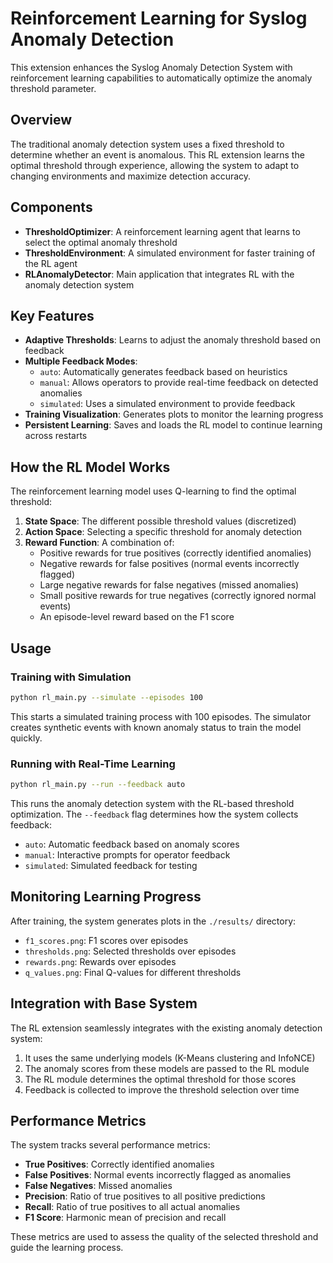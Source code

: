 # Reinforcement Learning for Syslog Anomaly Detection

This extension enhances the Syslog Anomaly Detection System with reinforcement learning capabilities to automatically optimize the anomaly threshold parameter.

## Overview

The traditional anomaly detection system uses a fixed threshold to determine whether an event is anomalous. This RL extension learns the optimal threshold through experience, allowing the system to adapt to changing environments and maximize detection accuracy.

## Components

- **ThresholdOptimizer**: A reinforcement learning agent that learns to select the optimal anomaly threshold
- **ThresholdEnvironment**: A simulated environment for faster training of the RL agent
- **RLAnomalyDetector**: Main application that integrates RL with the anomaly detection system

## Key Features

- **Adaptive Thresholds**: Learns to adjust the anomaly threshold based on feedback
- **Multiple Feedback Modes**:
  - `auto`: Automatically generates feedback based on heuristics
  - `manual`: Allows operators to provide real-time feedback on detected anomalies
  - `simulated`: Uses a simulated environment to provide feedback
- **Training Visualization**: Generates plots to monitor the learning progress
- **Persistent Learning**: Saves and loads the RL model to continue learning across restarts

## How the RL Model Works

The reinforcement learning model uses Q-learning to find the optimal threshold:

1. **State Space**: The different possible threshold values (discretized)
2. **Action Space**: Selecting a specific threshold for anomaly detection
3. **Reward Function**: A combination of:
   - Positive rewards for true positives (correctly identified anomalies)
   - Negative rewards for false positives (normal events incorrectly flagged)
   - Large negative rewards for false negatives (missed anomalies)
   - Small positive rewards for true negatives (correctly ignored normal events)
   - An episode-level reward based on the F1 score

## Usage

### Training with Simulation

```bash
python rl_main.py --simulate --episodes 100
```

This starts a simulated training process with 100 episodes. The simulator creates synthetic events with known anomaly status to train the model quickly.

### Running with Real-Time Learning

```bash
python rl_main.py --run --feedback auto
```

This runs the anomaly detection system with the RL-based threshold optimization. The `--feedback` flag determines how the system collects feedback:

- `auto`: Automatic feedback based on anomaly scores
- `manual`: Interactive prompts for operator feedback
- `simulated`: Simulated feedback for testing

## Monitoring Learning Progress

After training, the system generates plots in the `./results/` directory:

- `f1_scores.png`: F1 scores over episodes
- `thresholds.png`: Selected thresholds over episodes
- `rewards.png`: Rewards over episodes
- `q_values.png`: Final Q-values for different thresholds

## Integration with Base System

The RL extension seamlessly integrates with the existing anomaly detection system:

1. It uses the same underlying models (K-Means clustering and InfoNCE)
2. The anomaly scores from these models are passed to the RL module
3. The RL module determines the optimal threshold for those scores
4. Feedback is collected to improve the threshold selection over time

## Performance Metrics

The system tracks several performance metrics:

- **True Positives**: Correctly identified anomalies
- **False Positives**: Normal events incorrectly flagged as anomalies
- **False Negatives**: Missed anomalies
- **Precision**: Ratio of true positives to all positive predictions
- **Recall**: Ratio of true positives to all actual anomalies
- **F1 Score**: Harmonic mean of precision and recall

These metrics are used to assess the quality of the selected threshold and guide the learning process.
